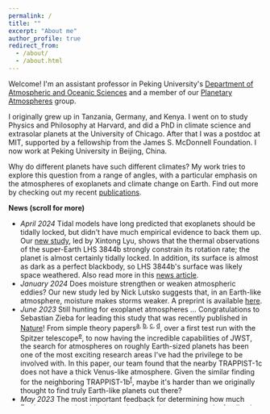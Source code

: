 ```yaml
---
permalink: /
title: ""
excerpt: "About me"
author_profile: true
redirect_from: 
  - /about/
  - /about.html
---
```



Welcome! I'm an assistant professor in Peking University's [Department of Atmospheric and Oceanic Sciences](https://atmos.pku.edu.cn) and a member of our [Planetary Atmospheres](https://www.atmos.pku.edu.cn/en/research/Researchdirections/144785.htm) group.

I originally grew up in Tanzania, Germany, and Kenya. I went on to study Physics and Philosophy at Harvard, and did a PhD in climate science and extrasolar planets at the University of Chicago. After that I was a postdoc at MIT, supported by a fellowship from the James S. McDonnell Foundation. I now work at Peking University in Beijing, China.

Why do different planets have such different climates? My work tries to explore this question from a range of angles, with a particular emphasis on the atmospheres of exoplanets and climate change on Earth. Find out more by checking out my recent [publications](https://danielkoll.github.io/publications).




<!--
** Add a news scroll box**
<ul> is unordered list.
Each new list item starts with <li>.
-->

<div style="height:400px;overflow:auto;">
<b>News (scroll for more)</b>
<ul>
<!-- .... -->
	<li>
	<em>April 2024</em>
    Tidal models have long predicted that exoplanets should be tidally locked, but didn't have much empirical evidence to back them up. Our <a href="https://doi.org/10.3847/1538-4357/ad2077">new study</a>, led by Xintong Lyu, shows that the thermal observations of the super-Earth LHS 3844b strongly constrain its rotation rate; the planet is almost certainly tidally locked. In addition, its surface is almost as dark as a perfect blackbody, so LHS 3844b's surface was likely space weathered. Also read more in this <a href="https://www.nature.com/articles/d41586-024-00414-z">news article</a>.
	</li>
<!-- .... -->
	<li>
	<em>January 2024</em>
	Does moisture strengthen or weaken atmospheric eddies? Our new study led by Nick Lutsko suggests that, in an Earth-like atmosphere, moisture makes storms weaker. A preprint is available <a href="https://essopenarchive.org/users/529274/articles/694474-atmospheric-moisture-decreases-mid-latitude-eddy-kinetic-energy">here</a>.
	</li>	
<!-- .... -->
	<li>
	<em>June 2023</em>
	Still hunting for exoplanet atmospheres ... Congratulations to Sebastian Zieba for leading this study that was recently published in
	<a href="https://www.nature.com/articles/s41586-023-06232-z">Nature</a>! From simple theory papers<sup><a href="https://iopscience.iop.org/article/10.1088/0004-637X/802/1/21">a</a>,
<a href="https://iopscience.iop.org/article/10.3847/1538-4357/ab4c91">b</a>,
<a href="https://iopscience.iop.org/article/10.3847/1538-4357/ab4c90">c</a>,
<a href="https://iopscience.iop.org/article/10.3847/1538-4357/ab4a05">d</a></sup>,
over a first test run with the Spitzer telescope<sup><a href="https://www.nature.com/articles/s41586-019-1497-4">e</a></sup>,
to now having the incredible capabilities of JWST, the search for atmospheres on roughly Earth-sized planets has been one of the most exciting research areas I've had the privilege to be involved with. In this paper, our team found that the nearby TRAPPIST-1c does not have a thick Venus-like atmosphere. Given the similar finding for the neighboring TRAPPIST-1b<sup><a href="https://www.nature.com/articles/s41586-023-05951-7">f</a></sup>,
maybe it's harder than we originally thought to find truly Earth-like planets out there? 
	</li>
<!-- .... -->
	<li>
	<em>May 2023</em>
	The most important feedback for determining how much Earth warms under global warming is the longwave clearsky feedback. Together with Nadir Jeevanjee and Nick Lutsko, we developed a way to estimate this feedback solely using pen and paper. The paper is published
	<a href="https://journals.ametsoc.org/view/journals/atsc/aop/JAS-D-22-0178.1/JAS-D-22-0178.1.xml">here</a>. Want to compute analytical spectral feedbacks yourself? The scripts are available on <a href="https://github.com/danielkoll/spectral_feedbacks">github</a>.
	</li>
<!-- .... -->
	<li>
	<em>October 2022</em>
	Our Planetary Atmospheres group has open postdoc positions. Find out more <a href="https://www.atmos.pku.edu.cn/en/research/Researchdirections/144785.htm">here</a>.
	</li>
<!-- .... -->
	<li>
	<em>August 2022</em>
	Interested in doing undergraduate research, or looking for a postdoc position? Get in touch via email (see left).
	</li>
<!-- .... -->
	<li>
	<em>August 2022</em>
	Interested in climate feedbacks? Check out this new
	<a href="https://doi.org/10.1002/essoar.10512192.1">preprint</a>
with Nadir Jeevanjee and Nick Lutkso. We develop an analytical model to explain both the state-dependence and spatial structure of Earth's longwave climate feedback.
	</li>
</ul>
</div>






<!-- Find out more about my [research](https://danielkoll.github.io/research) -->
<!-- or check out my recent [publications](https://danielkoll.github.io/publications). -->

<!-- This is the front page of a website that is powered by the [academicpages template](https://github.com/academicpages/academicpages.github.io) and hosted on GitHub pages. [GitHub pages](https://pages.github.com) is a free service in which websites are built and hosted from code and data stored in a GitHub repository, automatically updating when a new commit is made to the respository. This template was forked from the [Minimal Mistakes Jekyll Theme](https://mmistakes.github.io/minimal-mistakes/) created by Michael Rose, and then extended to support the kinds of content that academics have: publications, talks, teaching, a portfolio, blog posts, and a dynamically-generated CV. You can fork [this repository](https://github.com/academicpages/academicpages.github.io) right now, modify the configuration and markdown files, add your own PDFs and other content, and have your own site for free, with no ads! An older version of this template powers my own personal website at [stuartgeiger.com](http://stuartgeiger.com), which uses [this Github repository](https://github.com/staeiou/staeiou.github.io). -->

<!-- A data-driven personal website -->
<!-- ====== -->
<!-- Like many other Jekyll-based GitHub Pages templates, academicpages makes you separate the website's content from its form. The content & metadata of your website are in structured markdown files, while various other files constitute the theme, specifying how to transform that content & metadata into HTML pages. You keep these various markdown (.md), YAML (.yml), HTML, and CSS files in a public GitHub repository. Each time you commit and push an update to the repository, the [GitHub pages](https://pages.github.com/) service creates static HTML pages based on these files, which are hosted on GitHub's servers free of charge. -->

<!-- Many of the features of dynamic content management systems (like Wordpress) can be achieved in this fashion, using a fraction of the computational resources and with far less vulnerability to hacking and DDoSing. You can also modify the theme to your heart's content without touching the content of your site. If you get to a point where you've broken something in Jekyll/HTML/CSS beyond repair, your markdown files describing your talks, publications, etc. are safe. You can rollback the changes or even delete the repository and start over -- just be sure to save the markdown files! Finally, you can also write scripts that process the structured data on the site, such as [this one](https://github.com/academicpages/academicpages.github.io/blob/master/talkmap.ipynb) that analyzes metadata in pages about talks to display [a map of every location you've given a talk](https://academicpages.github.io/talkmap.html). -->

<!-- Getting started -->
<!-- ====== -->
<!-- 1. Register a GitHub account if you don't have one and confirm your e-mail (required!) -->
<!-- 1. Fork [this repository](https://github.com/academicpages/academicpages.github.io) by clicking the "fork" button in the top right.  -->
<!-- 1. Go to the repository's settings (rightmost item in the tabs that start with "Code", should be below "Unwatch"). Rename the repository "[your GitHub username].github.io", which will also be your website's URL. -->
<!-- 1. Set site-wide configuration and create content & metadata (see below -- also see [this set of diffs](http://archive.is/3TPas) showing what files were changed to set up [an example site](https://getorg-testacct.github.io) for a user with the username "getorg-testacct") -->
<!-- 1. Upload any files (like PDFs, .zip files, etc.) to the files/ directory. They will appear at https://[your GitHub username].github.io/files/example.pdf.   -->
<!-- 1. Check status by going to the repository settings, in the "GitHub pages" section -->

<!-- Site-wide configuration -->
<!-- ------ -->
<!-- The main configuration file for the site is in the base directory in [_config.yml](https://github.com/academicpages/academicpages.github.io/blob/master/_config.yml), which defines the content in the sidebars and other site-wide features. You will need to replace the default variables with ones about yourself and your site's github repository. The configuration file for the top menu is in [_data/navigation.yml](https://github.com/academicpages/academicpages.github.io/blob/master/_data/navigation.yml). For example, if you don't have a portfolio or blog posts, you can remove those items from that navigation.yml file to remove them from the header.  -->

<!-- Create content & metadata -->
<!-- ------ -->
<!-- For site content, there is one markdown file for each type of content, which are stored in directories like _publications, _talks, _posts, _teaching, or _pages. For example, each talk is a markdown file in the [_talks directory](https://github.com/academicpages/academicpages.github.io/tree/master/_talks). At the top of each markdown file is structured data in YAML about the talk, which the theme will parse to do lots of cool stuff. The same structured data about a talk is used to generate the list of talks on the [Talks page](https://academicpages.github.io/talks), each [individual page](https://academicpages.github.io/talks/2012-03-01-talk-1) for specific talks, the talks section for the [CV page](https://academicpages.github.io/cv), and the [map of places you've given a talk](https://academicpages.github.io/talkmap.html) (if you run this [python file](https://github.com/academicpages/academicpages.github.io/blob/master/talkmap.py) or [Jupyter notebook](https://github.com/academicpages/academicpages.github.io/blob/master/talkmap.ipynb), which creates the HTML for the map based on the contents of the _talks directory). -->

<!-- **Markdown generator** -->

<!-- I have also created [a set of Jupyter notebooks](https://github.com/academicpages/academicpages.github.io/tree/master/markdown_generator -->
<!-- ) that converts a CSV containing structured data about talks or presentations into individual markdown files that will be properly formatted for the academicpages template. The sample CSVs in that directory are the ones I used to create my own personal website at stuartgeiger.com. My usual workflow is that I keep a spreadsheet of my publications and talks, then run the code in these notebooks to generate the markdown files, then commit and push them to the GitHub repository. -->

<!-- How to edit your site's GitHub repository -->
<!-- ------ -->
<!-- Many people use a git client to create files on their local computer and then push them to GitHub's servers. If you are not familiar with git, you can directly edit these configuration and markdown files directly in the github.com interface. Navigate to a file (like [this one](https://github.com/academicpages/academicpages.github.io/blob/master/_talks/2012-03-01-talk-1.md) and click the pencil icon in the top right of the content preview (to the right of the "Raw | Blame | History" buttons). You can delete a file by clicking the trashcan icon to the right of the pencil icon. You can also create new files or upload files by navigating to a directory and clicking the "Create new file" or "Upload files" buttons.  -->

<!-- Example: editing a markdown file for a talk -->
<!-- ![Editing a markdown file for a talk](/images/editing-talk.png) -->

<!-- For more info -->
<!-- ------ -->
<!-- More info about configuring academicpages can be found in [the guide](https://academicpages.github.io/markdown/). The [guides for the Minimal Mistakes theme](https://mmistakes.github.io/minimal-mistakes/docs/configuration/) (which this theme was forked from) might also be helpful. -->

